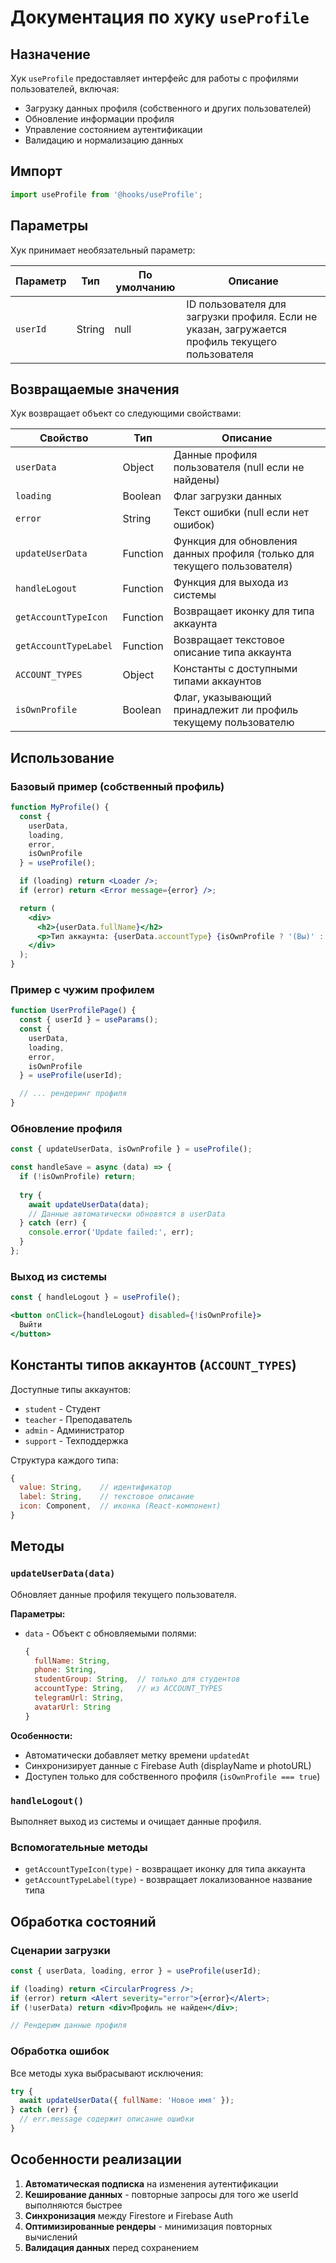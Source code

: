 # Документация по хуку `useProfile`

## Назначение
Хук `useProfile` предоставляет интерфейс для работы с профилями пользователей, включая:
- Загрузку данных профиля (собственного и других пользователей)
- Обновление информации профиля
- Управление состоянием аутентификации
- Валидацию и нормализацию данных

## Импорт
```js
import useProfile from '@hooks/useProfile';
```

## Параметры
Хук принимает необязательный параметр:

| Параметр | Тип    | По умолчанию | Описание                          |
|----------|--------|--------------|-----------------------------------|
| `userId` | String | null         | ID пользователя для загрузки профиля. Если не указан, загружается профиль текущего пользователя |

## Возвращаемые значения
Хук возвращает объект со следующими свойствами:

| Свойство               | Тип       | Описание                                                                 |
|------------------------|-----------|--------------------------------------------------------------------------|
| `userData`             | Object    | Данные профиля пользователя (null если не найдены)                       |
| `loading`              | Boolean   | Флаг загрузки данных                                                     |
| `error`                | String    | Текст ошибки (null если нет ошибок)                                      |
| `updateUserData`       | Function  | Функция для обновления данных профиля (только для текущего пользователя) |
| `handleLogout`         | Function  | Функция для выхода из системы                                            |
| `getAccountTypeIcon`   | Function  | Возвращает иконку для типа аккаунта                                      |
| `getAccountTypeLabel`  | Function  | Возвращает текстовое описание типа аккаунта                              |
| `ACCOUNT_TYPES`        | Object    | Константы с доступными типами аккаунтов                                  |
| `isOwnProfile`         | Boolean   | Флаг, указывающий принадлежит ли профиль текущему пользователю          |

## Использование

### Базовый пример (собственный профиль)
```jsx
function MyProfile() {
  const {
    userData,
    loading,
    error,
    isOwnProfile
  } = useProfile();

  if (loading) return <Loader />;
  if (error) return <Error message={error} />;

  return (
    <div>
      <h2>{userData.fullName}</h2>
      <p>Тип аккаунта: {userData.accountType} {isOwnProfile ? '(Вы)' : ''}</p>
    </div>
  );
}
```

### Пример с чужим профилем
```jsx
function UserProfilePage() {
  const { userId } = useParams();
  const {
    userData,
    loading,
    error,
    isOwnProfile
  } = useProfile(userId);

  // ... рендеринг профиля
}
```

### Обновление профиля
```jsx
const { updateUserData, isOwnProfile } = useProfile();

const handleSave = async (data) => {
  if (!isOwnProfile) return;
  
  try {
    await updateUserData(data);
    // Данные автоматически обновятся в userData
  } catch (err) {
    console.error('Update failed:', err);
  }
};
```

### Выход из системы
```jsx
const { handleLogout } = useProfile();

<button onClick={handleLogout} disabled={!isOwnProfile}>
  Выйти
</button>
```

## Константы типов аккаунтов (`ACCOUNT_TYPES`)

Доступные типы аккаунтов:
- `student` - Студент
- `teacher` - Преподаватель
- `admin` - Администратор
- `support` - Техподдержка

Структура каждого типа:
```js
{
  value: String,    // идентификатор
  label: String,    // текстовое описание
  icon: Component,  // иконка (React-компонент)
}
```

## Методы

### `updateUserData(data)`
Обновляет данные профиля текущего пользователя.

**Параметры:**
- `data` - Объект с обновляемыми полями:
  ```js
  {
    fullName: String,
    phone: String,
    studentGroup: String,  // только для студентов
    accountType: String,   // из ACCOUNT_TYPES
    telegramUrl: String,
    avatarUrl: String
  }
  ```

**Особенности:**
- Автоматически добавляет метку времени `updatedAt`
- Синхронизирует данные с Firebase Auth (displayName и photoURL)
- Доступен только для собственного профиля (`isOwnProfile === true`)

### `handleLogout()`
Выполняет выход из системы и очищает данные профиля.

### Вспомогательные методы
- `getAccountTypeIcon(type)` - возвращает иконку для типа аккаунта
- `getAccountTypeLabel(type)` - возвращает локализованное название типа

## Обработка состояний

### Сценарии загрузки
```jsx
const { userData, loading, error } = useProfile(userId);

if (loading) return <CircularProgress />;
if (error) return <Alert severity="error">{error}</Alert>;
if (!userData) return <div>Профиль не найден</div>;

// Рендерим данные профиля
```

### Обработка ошибок
Все методы хука выбрасывают исключения:
```js
try {
  await updateUserData({ fullName: 'Новое имя' });
} catch (err) {
  // err.message содержит описание ошибки
}
```

## Особенности реализации
1. **Автоматическая подписка** на изменения аутентификации
2. **Кеширование данных** - повторные запросы для того же userId выполняются быстрее
3. **Синхронизация** между Firestore и Firebase Auth
4. **Оптимизированные рендеры** - минимизация повторных вычислений
5. **Валидация данных** перед сохранением
